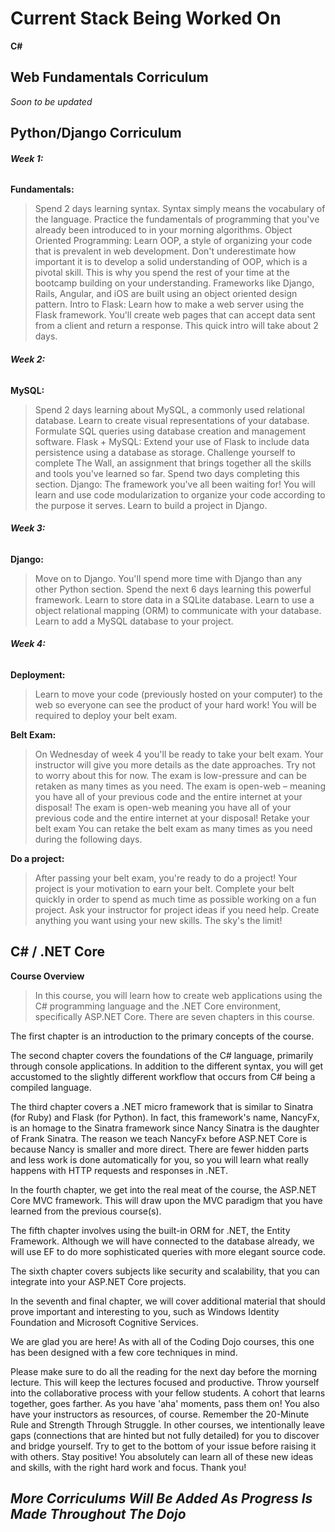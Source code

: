 # Current Stack Being Worked On

**C#** 

## Web Fundamentals Corriculum

_Soon to be updated_

## Python/Django Corriculum

###### **_Week 1:_**

**Fundamentals:**

>Spend 2 days learning syntax. Syntax simply means the vocabulary of the language.
Practice the fundamentals of programming that you've already been introduced to in your morning algorithms.
Object Oriented Programming:
Learn OOP, a style of organizing your code that is prevalent in web development.
Don't underestimate how important it is to develop a solid understanding of OOP, which is a pivotal skill. This is why you spend the rest of your time at the bootcamp building on your understanding.
Frameworks like Django, Rails, Angular, and iOS are built using an object oriented design pattern.
Intro to Flask:
Learn how to make a web server using the Flask framework. You'll create web pages that can accept data sent from a client and return a response. This quick intro will take about 2 days.

###### **_Week 2:_**

**MySQL:**

>Spend 2 days learning about MySQL, a commonly used relational database.
Learn to create visual representations of your database.
Formulate SQL queries using database creation and management software.
Flask + MySQL:
Extend your use of Flask to include data persistence using a database as storage.
Challenge yourself to complete The Wall, an assignment that brings together all the skills and tools you've learned so far.
Spend two days completing this section.
Django:
The framework you've all been waiting for!
You will learn and use code modularization to organize your code according to the purpose it serves.
Learn to build a project in Django.

###### **_Week 3:_**

**Django:**

>Move on to Django. You'll spend more time with Django than any other Python section. Spend the next 6 days learning this powerful framework.
Learn to store data in a SQLite database.
Learn to use a object relational mapping (ORM) to communicate with your database.
Learn to add a MySQL database to your project.

###### **_Week 4:_**

**Deployment:**

>Learn to move your code (previously hosted on your computer) to the web so everyone can see the product of your hard work!
You will be required to deploy your belt exam.

**Belt Exam:**

>On Wednesday of week 4 you'll be ready to take your belt exam.
Your instructor will give you more details as the date approaches.
Try not to worry about this for now. The exam is low-pressure and can be retaken as many times as you need.
The exam is open-web – meaning you have all of your previous code and the entire internet at your disposal!
The exam is open-web meaning you have all of your previous code and the entire internet at your disposal!
Retake your belt exam
You can retake the belt exam as many times as you need during the following days.

**Do a project:**

>After passing your belt exam, you're ready to do a project!
Your project is your motivation to earn your belt. Complete your belt quickly in order to spend as much time as possible working on a fun project. Ask your instructor for project ideas if you need help.
Create anything you want using your new skills. The sky's the limit!

## C# / .NET Core

**Course Overview**
>In this course, you will learn how to create web applications using the C# programming language and the .NET Core environment, specifically ASP.NET Core. There are seven chapters in this course. 

The first chapter is an introduction to the primary concepts of the course. 

The second chapter covers the foundations of the C# language, primarily through console applications. In addition to the different syntax, you will get accustomed to the slightly different workflow that occurs from C# being a compiled language. 

The third chapter covers a .NET micro framework that is similar to Sinatra (for Ruby) and Flask (for Python). In fact, this framework's name, NancyFx, is an homage to the Sinatra framework since Nancy Sinatra is the daughter of Frank Sinatra. The reason we teach NancyFx before ASP.NET Core is because Nancy is smaller and more direct. There are fewer hidden parts and less work is done automatically for you, so you will learn what really happens with HTTP requests and responses in .NET. 

In the fourth chapter, we get into the real meat of the course, the ASP.NET Core MVC framework. This will draw upon the MVC paradigm that you have learned from the previous course(s). 

The fifth chapter involves using the built-in ORM for .NET, the Entity Framework. Although we will have connected to the database already, we will use EF to do more sophisticated queries with more elegant source code. 

The sixth chapter covers subjects like security and scalability, that you can integrate into your ASP.NET Core projects.

In the seventh and final chapter, we will cover additional material that should prove important and interesting to you, such as Windows Identity Foundation and Microsoft Cognitive Services. 

We are glad you are here!
As with all of the Coding Dojo courses, this one has been designed with a few core techniques in mind. 

Please make sure to do all the reading for the next day before the morning lecture. This will keep the lectures focused and productive. 
Throw yourself into the collaborative process with your fellow students. A cohort that learns together, goes farther. As you have 'aha' moments, pass them on! You also have your instructors as resources, of course. 
Remember the 20-Minute Rule and Strength Through Struggle. In other courses, we intentionally leave gaps (connections that are hinted but not fully detailed) for you to discover and bridge yourself. Try to get to the bottom of your issue before raising it with others. 
Stay positive! You absolutely can learn all of these new ideas and skills, with the right hard work and focus. 
Thank you! 

## **_More Corriculums Will Be Added As Progress Is Made Throughout The Dojo_**
